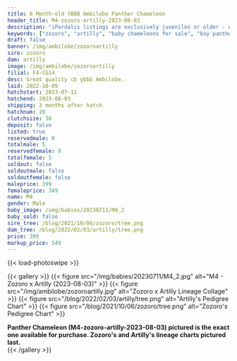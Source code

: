 ```yaml
---
title: 6 Month-old YBBB Ambilobe Panther Chameleon
header_title: M4-zozoro-artilly-2023-08-03
description: "iPardalis listings are exclusively juveniles or older - no hatchlings or eggs - we do not sell juveniles under 12 grams of weight regardless of their age. Every iPardalis Panther Chameleon has a life-long guarantee. Whatever issue you encounter, even years later, we want to be part of the solution. Keep in touch, and we will ensure that you have a positive experience."
keywords: ["zozoro", "artilly", "baby chameleons for sale", "buy panther chameleon", "panther for sale", "panther chameleon price", "ambilobe panther chameleon"]
draft: false
banner: /img/ambilobe/zozoroartilly
sire: zozoro
dam: artilly
image: /img/ambilobe/zozoroartilly
filial: F4-CG14
desc: Great quality cb ybbb Ambilobe.
laid: 2022-10-09
hatchstart: 2023-07-11
hatchend: 2023-08-03
shipping: 3 months after hatch
hatchnum: 20
clutchsize: 30
deposit: false
listed: true
reservedmale: 0
totalmale: 5
reservedfemale: 0
totalfemale: 5
soldout: false
soldoutmale: false
soldoutfemale: false
maleprice: 399
femaleprice: 349
name: M4
gender: Male
baby_image: /img/babies/20230711/M4_2
baby_sold: false
sire_tree: /blog/2021/10/06/zozoro/tree.png
dam_tree: /blog/2022/02/03/artilly/tree.png
price: 399
markup_price: 549
---
```


{{< load-photoswipe >}}

{{< gallery >}}
  {{< figure src="/img/babies/20230711/M4_2.jpg" alt="M4 - Zozoro x Artilly (2023-08-03)" >}}
  {{< figure src="/img/ambilobe/zozoroartilly.jpg" alt="Zozoro x Artilly Lineage Collage" >}}
  {{< figure src="/blog/2022/02/03/artilly/tree.png" alt="Artilly's Pedigree Chart" >}}
  {{< figure src="/blog/2021/10/06/zozoro/tree.png" alt="Zozoro's Pedigree Chart" >}}
  <figcaption><strong>Panther Chameleon (M4-zozoro-artilly-2023-08-03) pictured is the exact one available for purchase. Zozoro's  and Artilly's lineage charts pictured last.</strong></figcaption>
{{< /gallery >}}
